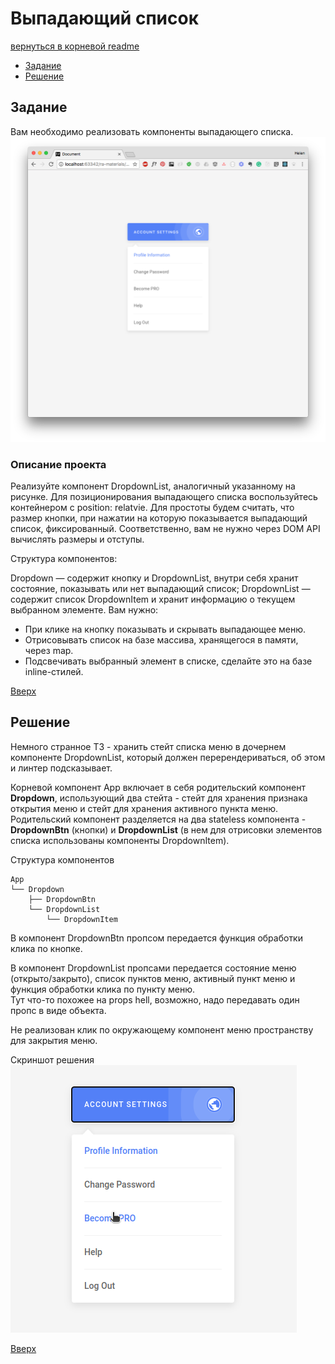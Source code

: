 #  Выпадающий список

[вернуться в корневой readme](../README.md)

- [Задание](#задание)
- [Решение](#решение)


## Задание

Вам необходимо реализовать компоненты выпадающего списка.  
![Скриншот со списком в виде плиток](./doc/dropdown.png)

### Описание проекта
Реализуйте компонент DropdownList, аналогичный указанному на рисунке. Для позиционирования выпадающего списка воспользуйтесь контейнером с position: relatvie. Для простоты будем считать, что размер кнопки, при нажатии на которую показывается выпадающий список, фиксированный. Соответственно, вам не нужно через DOM API вычислять размеры и отступы.

Структура компонентов:

Dropdown — содержит кнопку и DropdownList, внутри себя хранит состояние, показывать или нет выпадающий список;
DropdownList — содержит список DropdownItem и хранит информацию о текущем выбранном элементе.
Вам нужно:  
- При клике на кнопку показывать и скрывать выпадающее меню.
- Отрисовывать список на базе массива, хранящегося в памяти, через map.
- Подсвечивать выбранный элемент в списке, сделайте это на базе inline-стилей.

[Вверх](#top)


## Решение

Немного странное ТЗ - хранить стейт списка меню в дочернем компоненте DropdownList, который должен перерендериваться, об этом и линтер подсказывает.

Корневой компонент App включает в себя родительский компонент **Dropdown**, использующий два стейта - стейт для хранения признака открытия меню и стейт для хранения активного пункта меню. \
Родительский компонент разделяется на два stateless компонента - **DropdownBtn** (кнопки) и **DropdownList** (в нем для отрисовки элементов списка использованы компоненты DropdownItem).

Структура компонентов
```pre
App
└── Dropdown
    ├── DropdownBtn
    └── DropdownList
        └── DropdownItem
```
В компонент DropdownBtn пропсом передается функция обработки клика по кнопке.

В компонент DropdownList пропсами передается состояние меню (открыто/закрыто), список пунктов меню, активный пункт меню и функция обработки клика по пункту меню.  
Тут что-то похожее на props hell, возможно, надо передавать один пропс в виде объекта.

Не реализован клик по окружающему компонент меню пространству для закрытия меню. 

Скриншот решения  
![Скриншот решения](./doc/homework_dropdown.png)



[Вверх](#top)
